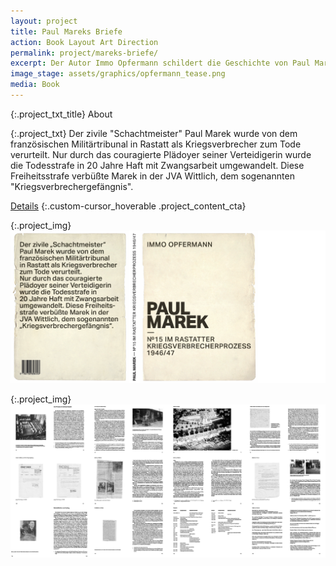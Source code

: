 ```yaml
---
layout: project
title: Paul Mareks Briefe
action: Book Layout Art Direction
permalink: project/mareks-briefe/
excerpt: Der Autor Immo Opfermann schildert die Geschichte von Paul Marek, Nr.15 im Rastatter Kriegsverbrecherprozess 1946/47. 
image_stage: assets/graphics/opfermann_tease.png
media: Book
---
```

{:.project_txt_title}
About

{:.project_txt}
Der zivile "Schachtmeister" Paul Marek wurde von dem französischen Militärtribunal in Rastatt als Kriegsverbrecher zum Tode verurteilt. Nur durch das couragierte Plädoyer seiner Verteidigerin wurde die Todesstrafe in 20 Jahre Haft mit Zwangsarbeit umgewandelt. Diese Freiheitsstrafe verbüßte Marek in der JVA Wittlich, dem sogenannten "Kriegsverbrechergefängnis".

[Details](https://www.bod.de/buchshop/paul-marek-nr-15-im-rastatter-kriegsverbrecherprozess-194647-immo-opfermann-9783757872816)
{:.custom-cursor_hoverable .project_content_cta}

{:.project_img}
![Impressions](/assets/graphics/opfermann_title-mood.png)

{:.project_img}
![Impressions](/assets/graphics/opfermann_overview.png)


